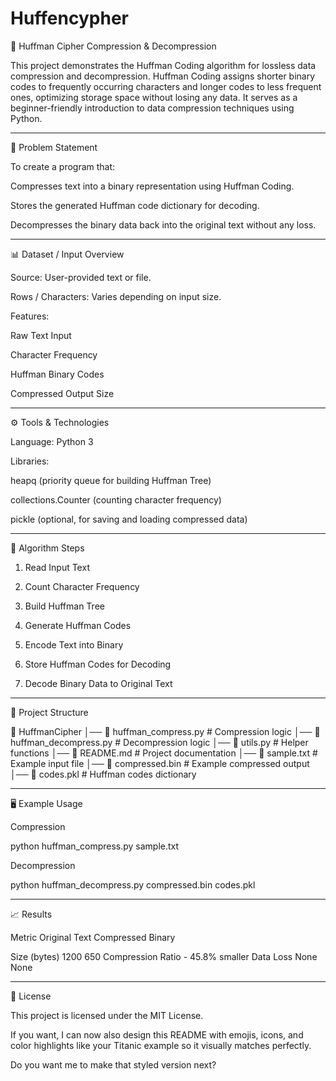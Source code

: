 # Huffencypher

🔐 Huffman Cipher Compression & Decompression

This project demonstrates the Huffman Coding algorithm for lossless data compression and decompression.
Huffman Coding assigns shorter binary codes to frequently occurring characters and longer codes to less frequent ones, optimizing storage space without losing any data.
It serves as a beginner-friendly introduction to data compression techniques using Python.


---

📌 Problem Statement

To create a program that:

Compresses text into a binary representation using Huffman Coding.

Stores the generated Huffman code dictionary for decoding.

Decompresses the binary data back into the original text without any loss.



---

📊 Dataset / Input Overview

Source: User-provided text or file.

Rows / Characters: Varies depending on input size.

Features:

Raw Text Input

Character Frequency

Huffman Binary Codes

Compressed Output Size




---

⚙ Tools & Technologies

Language: Python 3

Libraries:

heapq (priority queue for building Huffman Tree)

collections.Counter (counting character frequency)

pickle (optional, for saving and loading compressed data)




---

🧮 Algorithm Steps

1. Read Input Text


2. Count Character Frequency


3. Build Huffman Tree


4. Generate Huffman Codes


5. Encode Text into Binary


6. Store Huffman Codes for Decoding


7. Decode Binary Data to Original Text




---

📂 Project Structure

📁 HuffmanCipher
│── 📜 huffman_compress.py   # Compression logic
│── 📜 huffman_decompress.py # Decompression logic
│── 📜 utils.py               # Helper functions
│── 📜 README.md              # Project documentation
│── 📄 sample.txt             # Example input file
│── 📄 compressed.bin         # Example compressed output
│── 📄 codes.pkl               # Huffman codes dictionary


---

🖥 Example Usage

Compression

python huffman_compress.py sample.txt

Decompression

python huffman_decompress.py compressed.bin codes.pkl


---

📈 Results

Metric	Original Text	Compressed Binary

Size (bytes)	1200	650
Compression Ratio	-	45.8% smaller
Data Loss	None	None



---

📜 License

This project is licensed under the MIT License.




If you want, I can now also design this README with emojis, icons, and color highlights like your Titanic example so it visually matches perfectly.

Do you want me to make that styled version next?
